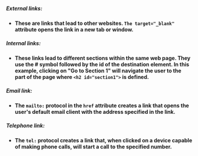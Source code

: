 
##### **External links:**
- **These are links that lead to other websites. ``The target="_blank"`` attribute opens the link in a new tab or window.**

##### **Internal links:**
- **These links lead to different sections within the same web page. They use the # symbol followed by the id of the destination element. In this example, clicking on "Go to Section 1" will navigate the user to the part of the page where ``<h2 id="section1">`` is defined.**

##### **Email link:**
- **The ``mailto:`` protocol in the ``href`` attribute creates a link that opens the user's default email client with the address specified in the link.**

##### **Telephone link:**
- **The ``tel:`` protocol creates a link that, when clicked on a device capable of making phone calls, will start a call to the specified number.**
